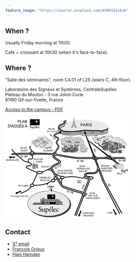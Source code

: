 ```yaml
---
feature_image: "https://source.unsplash.com/AFB6S2kibuk"
---
```


## When ?

Usually Friday morning at 11h00. 

Café + croissant at 10h30 (when it's face-to-face).

## Where ?

"Salle des séminaires", room C4.01 of L2S (stairs C, 4th floor).

Laboratoire des Signaux et Systèmes, CentraleSupélec<br/>
Plateau du Moulon - 3 rue Joliot-Curie<br/>
91190 Gif-sur-Yvette, France

[Access to the campus - PDF](https://www.centralesupelec.fr/sites/default/files/acces-campus-gif.pdf)

![Acces](/assets/plan_acces.gif)

## Contact

- [S³ email](mailto:seminaire.scube@l2s.centralesupelec.fr)
- [François Orieux](https://pro.orieux.fr)
- [Hani Hamdan](https://www.l2s.centralesupelec.fr/u/hamdan-hani/)
